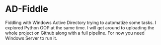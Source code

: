 # AD-Fiddle

Fiddling with Windows Active Directory trying to automatize some tasks. I explored Python OOP at the same time.
I will get around to uploading the whole project on Github along with a full pipeline. For now you need Windows Server to run it.
